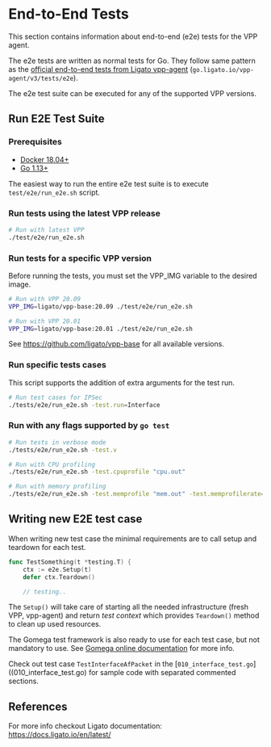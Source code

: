 # End-to-End Tests

This section contains information about end-to-end (e2e) tests for the VPP agent.

The e2e tests are written as normal tests for Go. They follow same pattern as 
the [official end-to-end tests from Ligato vpp-agent](https://docs.ligato.io/en/latest/testing/end-to-end-tests) (`go.ligato.io/vpp-agent/v3/tests/e2e`). 

The e2e test suite can be executed for any of the supported VPP versions.

## Run E2E Test Suite

### Prerequisites

- [Docker 18.04+](https://docs.docker.com/engine/install)
- [Go 1.13+](https://golang.org/doc/install)

The easiest way to run the entire e2e test suite is to execute `test/e2e/run_e2e.sh` script.

### Run tests using the latest VPP release

```sh
# Run with latest VPP
./test/e2e/run_e2e.sh
```

### Run tests for a specific VPP version

Before running the tests, you must set the VPP_IMG variable to the desired image.

```sh
# Run with VPP 20.09
VPP_IMG=ligato/vpp-base:20.09 ./test/e2e/run_e2e.sh

# Run with VPP 20.01
VPP_IMG=ligato/vpp-base:20.01 ./test/e2e/run_e2e.sh
```

See https://github.com/ligato/vpp-base for all available versions.

### Run specific tests cases

This script supports the addition of extra arguments for the test run.

```sh
# Run test cases for IPSec
./tests/e2e/run_e2e.sh -test.run=Interface
```

### Run with any flags supported by `go test`

```sh
# Run tests in verbose mode
./tests/e2e/run_e2e.sh -test.v

# Run with CPU profiling
./tests/e2e/run_e2e.sh -test.cpuprofile "cpu.out"

# Run with memory profiling
./tests/e2e/run_e2e.sh -test.memprofile "mem.out" -test.memprofilerate=1
```

## Writing new E2E test case

When writing new test case the minimal requirements are to call setup and teardown
for each test.

```go
func TestSomething(t *testing.T) {
	ctx := e2e.Setup(t)
	defer ctx.Teardown()

	// testing..
```

The `Setup()` will take care of starting all the needed infrastructure (fresh VPP, vpp-agent) and return
_test context_ which provides `Teardown()` method to clean up used resources.

The Gomega test framework is also ready to use for each test case, but not mandatory to use. See [Gomega online documentation](https://onsi.github.io/gomega/#making-assertions) for more info. 

Check out test case `TestInterfaceAfPacket` in the [`010_interface_test.go`]((010_interface_test.go) for sample code with separated commented sections.

## References

For more info checkout Ligato documentation: https://docs.ligato.io/en/latest/

